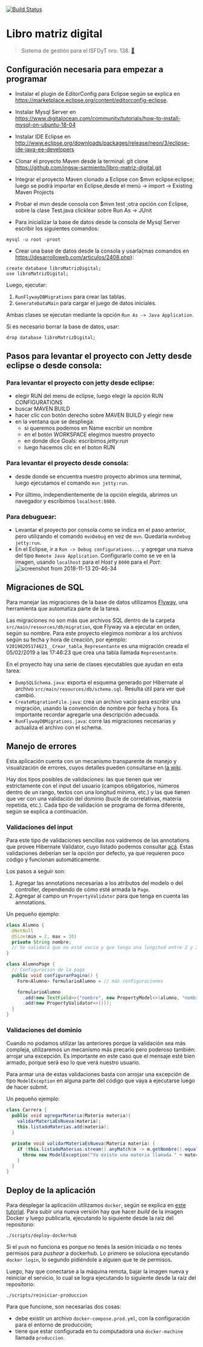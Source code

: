 [![Build Status](https://travis-ci.org/ingsw-sarmiento/libro-matriz-digital.svg?branch=master)](https://travis-ci.org/ingsw-sarmiento/libro-matriz-digital)

# Libro matriz digital
> Sistema de gestión para el ISFDyT nro. 138. [:link:](http://libro-matriz-digital.us-east-1.elasticbeanstalk.com)

## Configuración necesaria para empezar a programar

  - Instalar el plugin de EditorConfig para Eclipse según se explica en https://marketplace.eclipse.org/content/editorconfig-eclipse.

  - Instalar Mysql Server en https://www.digitalocean.com/community/tutorials/how-to-install-mysql-on-ubuntu-18-04

  - Instalar IDE Eclipse en http://www.eclipse.org/downloads/packages/release/neon/3/eclipse-ide-java-ee-developers

  - Clonar el proyecto Maven desde la terminal:
       git clone https://github.com/ingsw-sarmiento/libro-matriz-digital.git

  - Integrar el proyecto Maven clonado a Eclipse con $mvn eclipse:eclipse; luego se podrá importar en Eclipse,desde el menú -> import -> Existing Maven Projects  

  - Probar el mvn desde consola con $mvn test ;otra opción con Eclipse, sobre la clase Test.java clicklear sobre Run As -> JUnit

  - Para inicializar la base de datos desde la consola de Mysql Server escribir los siguientes comandos:
```      
mysql -u root -proot
```
  - Crear una base de datos desde la consola y usarla(mas comandos en https://desarrolloweb.com/articulos/2408.php):

```
create database libroMatrizDigital;
use libroMatrizDigital;
```

Luego, ejecutar:

1. `RunFlywayDBMigrations` para crear las tablas.
1. `GenerateDataMain` para cargar el juego de datos iniciales.

Ambas clases se ejecutan mediante la opción `Run As -> Java Application`.

Si es necesario borrar la base de datos, usar:
```
drop database libroMatrizDigital;
```

## Pasos para levantar el proyecto con Jetty desde eclipse o desde consola:

### Para levantar el proyecto con jetty desde eclipse:
- elegir RUN del menu de eclipse, luego  elegir la opción RUN CONFIGURATIONS
- buscar MAVEN BUILD
- hacer clic con botón derecho sobre MAVEN BUILD y elegir new
- en la ventana que se despliega:
	- si queremos podemos en Name escribir un nombre
	- en el botón WORKSPACE elegimos nuestro proyecto
	- en donde dice Goals: escribimos _jetty:run_
	- luego hacemos clic en el boton RUN

### Para levantar el proyecto desde consola:
- desde donde se encuentra nuestro proyecto abrimos una terminal, luego ejecutamos el comando `mvn jetty:run`.

- Por último, independientemente de la opción elegida, abrimos un navegador y escribimos `localhost:8080`.

### Para debuguear:

- Levantar el proyecto por consola como se indica en el paso anterior, pero utilizando el comando `mvnDebug` en vez de `mvn`. Quedaría `mvnDebug jetty:run`.
- En el Eclipse, ir a `Run -> Debug configurations...` y agregar una nueva del tipo `Remote Java Application`. Configurarlo como se ve en la imagen, usando `localhost` para el _Host_ y `8000` para el _Port_:
![screenshot from 2018-11-13 20-46-34](https://user-images.githubusercontent.com/1585835/48450543-61aa0880-e785-11e8-8306-48d964ea8542.png)

## Migraciones de SQL

Para manejar las migraciones de la base de datos utilizamos [Flyway](https://flywaydb.org/), una herramienta que automatiza parte de la tarea.

Las migraciones no son más que archivos SQL dentro de la carpeta `src/main/resources/db/migration`, que Flyway va a ejecutar en orden, según su nombre. Para este proyecto elegimos nombrar a los archivos según su fecha y hora de creación, por ejemplo: `V20190205174623__Crear_tabla_Representante` es una migración creada el 05/02/2019 a las 17:46:23 que crea una tabla llamada `Representante`.

En el proyecto hay una serie de clases ejecutables que ayudan en esta tarea:

* `DumpSQLSchema.java`: exporta el esquema generado por Hibernate al archivo `src/main/resources/db/schema.sql`. Resulta útil para ver qué cambió.
* `CreateMigrationFile.java`: crea un archivo vacío para escribir una migración, usando la convención de nombre por fecha y hora. Es importante recordar agregarle una descripción adecuada.
* `RunFlywayDBMigrations.java`: corre las migraciones necesarias y actualiza el archivo con el schema.

## Manejo de errores

Esta aplicación cuenta con un mecanismo transparente de manejo y visualización de errores, cuyos detalles pueden consultarse en [la wiki](https://github.com/ingsw-sarmiento/libro-matriz-digital/wiki/Mecanismo-de-manejo-de-errores).

Hay dos tipos posibles de validaciones: las que tienen que ver estrictamente con el input del usuario (campos obligatorios, números dentro de un rango, textos con una longitud mínima, etc.) y las que tienen que ver con una validación del dominio (bucle de correlativas, materia repetida, etc.). Cada tipo de validación se programa de forma diferente, según se explica a continuación.

### Validaciones del input

Para este tipo de validaciones sencillas nos valdremos de las annotations que provee Hibernate Validator, cuyo listado podemos consultar [acá](http://docs.jboss.org/hibernate/stable/validator/reference/en-US/html_single/#section-builtin-constraints). Estas validaciones deberían ser la opción por defecto, ya que requieren poco código y funcionan automáticamente.

Los pasos a seguir son:
1. Agregar las annotations necesarias a los atributos del modelo o del controller, dependiendo de cómo esté armada la `Page`.
1. Agregar al campo un `PropertyValidator` para que tenga en cuenta las annotations.

Un pequeño ejemplo:

```java
class Alumno {
  @NotNull
  @Size(min = 2, max = 30)
  private String nombre;
  // Se validará que no esté vacío y que tenga una longitud entre 2 y 30.
}

class AlumnoPage {
  // Configuración de la page
  public void configurarPagina() {
    Form<Alumno> formularioAlumno = // más configuraciones

    formularioAlumno
      .add(new TextField<>("nombre", new PropertyModel<>(alumno, "nombre"))
      .add(new PropertyValidator<>()));
  }
}
```

### Validaciones del dominio

Cuando no podamos utilizar las anteriores porque la validación sea más compleja, utilizaremos un mecanismo más precario pero poderoso también: arrojar una excepción. Es importante en este caso que el mensaje esté bien armado, porque será eso lo que verá nuestro usuario.

Para armar una de estas validaciones basta con arrojar una excepción de tipo `ModelException` en alguna parte del código que vaya a ejecutarse luego de hacer submit.

Un pequeño ejemplo:

```java
class Carrera {
  public void agregarMateria(Materia materia){
    validarMateriaEsNueva(materia);
    this.listadoMaterias.add(materia);
  }

  private void validarMateriaEsNueva(Materia materia) {
    if (this.listadoMaterias.stream().anyMatch(m -> m.getNombre().equals(materia.getNombre()))) {
      throw new ModelException("Ya existe una materia llamada " + materia.getNombre() + ".");
    }
  }
}
```

## Deploy de la aplicación

Para desplegar la aplicación utilizamos `docker`, según se explica en [este tutorial](https://github.com/ingsw-sarmiento/docker-java-mysql). Para subir una nueva versión hay que hacer _build_ de la imagen Docker y luego publicarla, ejecutando lo siguiente desde la raíz del repositorio:

```
./scripts/deploy-dockerhub
```

Si el `push` no funciona es porque no tenés la sesión iniciada o no tenés permisos para _pushear_ a dockerhub. Lo primero se soluciona ejecutando `docker login`, lo segundo pidiéndole a alguien que te de permisos.

Luego, hay que conectarse a la máquina remota, bajar la imagen nueva y reiniciar el servicio, lo cual se logra ejecutando lo siguiente desde la raíz del repositorio:

```
./scripts/reiniciar-produccion
```

Para que funcione, son necesarias dos cosas:
* debe existir un archivo `docker-compose.prod.yml`, con la configuración para el entorno de producción;
* tiene que estar configurada en tu computadora una `docker-machine` llamada `produccion`.
